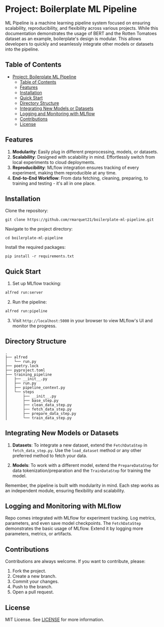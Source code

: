 # Project: Boilerplate ML Pipeline

ML Pipeline is a machine learning pipeline system focused on ensuring scalability, reproducibility, and flexibility across various projects. While this documentation demonstrates the usage of BERT and the Rotten Tomatoes dataset as an example, boilerplate's design is modular. This allows developers to quickly and seamlessly integrate other models or datasets into the pipeline.

## Table of Contents

- [Project: Boilerplate ML Pipeline](#project-boilerplate-ml-pipeline)
  - [Table of Contents](#table-of-contents)
  - [Features](#features)
  - [Installation](#installation)
  - [Quick Start](#quick-start)
  - [Directory Structure](#directory-structure)
  - [Integrating New Models or Datasets](#integrating-new-models-or-datasets)
  - [Logging and Monitoring with MLflow](#logging-and-monitoring-with-mlflow)
  - [Contributions](#contributions)
  - [License](#license)

## Features

1. **Modularity**: Easily plug in different preprocessing, models, or datasets.
2. **Scalability**: Designed with scalability in mind. Effortlessly switch from local experiments to cloud deployments.
3. **Reproducibility**: MLflow integration ensures tracking of every experiment, making them reproducible at any time.
4. **End-to-End Workflow**: From data fetching, cleaning, preparing, to training and testing - it's all in one place.

## Installation

Clone the repository:

```
git clone https://github.com/rmarquet21/boilerplate-ml-pipeline.git
```

Navigate to the project directory:

```
cd boilerplate-ml-pipeline
```

Install the required packages:

```
pip install -r requirements.txt
```

## Quick Start

1. Set up MLflow tracking:

```bash
alfred run:server
```

2. Run the pipeline:

```bash
alfred run:pipeline
```

3. Visit `http://localhost:5000` in your browser to view MLflow's UI and monitor the progress.

## Directory Structure

```
.
├── alfred
│   └── run.py
├── poetry.lock
├── pyproject.toml
├── training_pipeline
│   ├── __init__.py
│   ├── run.py
│   ├── pipeline_context.py
│   └── steps
│       ├── __init__.py
│       ├── base_step.py
│       ├── clean_data_step.py
│       ├── fetch_data_step.py
│       ├── prepare_data_step.py
│       └── train_data_step.py
```

## Integrating New Models or Datasets

1. **Datasets**: To integrate a new dataset, extend the `FetchDataStep` in `fetch_data_step.py`. Use the `load_dataset` method or any other preferred method to fetch your data.

2. **Models**: To work with a different model, extend the `PrepareDataStep` for data tokenization/preparation and the `TrainDataStep` for training the model.

Remember, the pipeline is built with modularity in mind. Each step works as an independent module, ensuring flexibility and scalability.

## Logging and Monitoring with MLflow

Repo comes integrated with MLflow for experiment tracking. Log metrics, parameters, and even save model checkpoints. The `FetchDataStep` demonstrates the basic usage of MLflow. Extend it by logging more parameters, metrics, or artifacts.

## Contributions

Contributions are always welcome. If you want to contribute, please:

1. Fork the project.
2. Create a new branch.
3. Commit your changes.
4. Push to the branch.
5. Open a pull request.

## License

MIT License. See [LICENSE](LICENSE) for more information.
